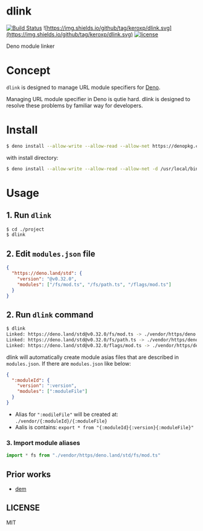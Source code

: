 # dlink

[![Build Status](https://github.com/keroxp/dlink/workflows/CI/badge.svg)](https://github.com/keroxp/dlink/actions)
![https://img.shields.io/github/tag/keroxp/dlink.svg](https://img.shields.io/github/tag/keroxp/dlink.svg)
[![license](https://img.shields.io/github/license/keroxp/dlink.svg)](https://github.com/keroxp/dlink)

Deno module linker

# Concept

`dlink` is designed to manage URL module specifiers for [Deno](https://deno.land).

Managing URL module specifier in Deno is qutie hard. dlink is designed to resolve these problems by familiar way for developers.

# Install

```bash
$ deno install --allow-write --allow-read --allow-net https://denopkg.com/keroxp/dlink/dlink.ts
```

with install directory:

```bash
$ deno install --allow-write --allow-read --allow-net -d /usr/local/bin dlink https://denopkg.com/keroxp/dlink/dlink.ts
```

# Usage

## 1. Run `dlink`

```bash
$ cd ./project
$ dlink
```

## 2. Edit `modules.json` file

```json
{
  "https://deno.land/std": {
    "version": "@v0.32.0",
    "modules": ["/fs/mod.ts", "/fs/path.ts", "/flags/mod.ts"]
  }
}
```

## 2. Run `dlink` command

```bash
$ dlink
Linked: https://deno.land/std@v0.32.0/fs/mod.ts -> ./vendor/https/deno.land/std/fs/mod.ts
Linked: https://deno.land/std@v0.32.0/fs/path.ts -> ./vendor/https/deno.land/std/fs/path.ts
Linked: https://deno.land/std@v0.32.0/flags/mod.ts -> ./vendor/https/deno.land/std/flags/mod.ts
```

dlink will automatically create module asias files that are described in `modules.json`. If there are `modules.json` like below:

```json
{
  ":moduleId": {
    "version": ":version",
    "modules": [":moduleFile"]
  }
}
```

- Alias for `":modileFile"` will be created at: `./vendor/{:moduleId}/{:moduleFile}`
- Aalis is contains: `export * from "{:moduleId}{:version}{:moduleFile}"`

### 3. Import module aliases

```ts
import * fs from "./vendor/https/deno.land/std/fs/mod.ts"
```

## Prior works

- [dem](https://github.com/syumai/dem)

## LICENSE

MIT
